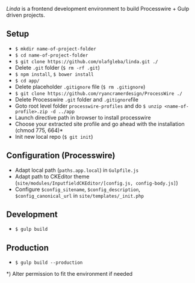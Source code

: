 *Linda* is a frontend development environment to build Processwire + Gulp driven projects.

## Setup

* `$ mkdir name-of-project-folder`
* `$ cd name-of-project-folder`
* `$ git clone https://github.com/olafgleba/linda.git ./`
* Delete `.git` folder (`$ rm -rf .git`)
* `$ npm install`, `$ bower install`
* `$ cd app/`
* Delete placeholder `.gitignore` file (`$ rm .gitignore`)
* `$ git clone https://github.com/ryancramerdesign/ProcessWire ./`
* Delete Processwire `.git` folder and `.gitignore`file
* Goto root level folder `processwire-profiles` and do
 `$ unzip <name-of-profile>.zip -d ../app`
* Launch directive path in browser to install processwire
* Choose your extracted site profile and go ahead with the installation (chmod 775, 664)*
* Init new local repo (`$ git init`)

## Configuration (Processwire)
* Adapt local path (`paths.app.local`) in `Gulpfile.js`
* Adapt path to CKEditor theme (`site/modules/InputfieldCKEditor/[config.js, config-body.js]`)
* Configure `$config_sitename`, `$config_description`, `$config_canonical_url` in `site/templates/_init.php`


## Development

* `$ gulp build`

## Production

* `$ gulp build --production`



*) Alter permission to fit the environment if needed
